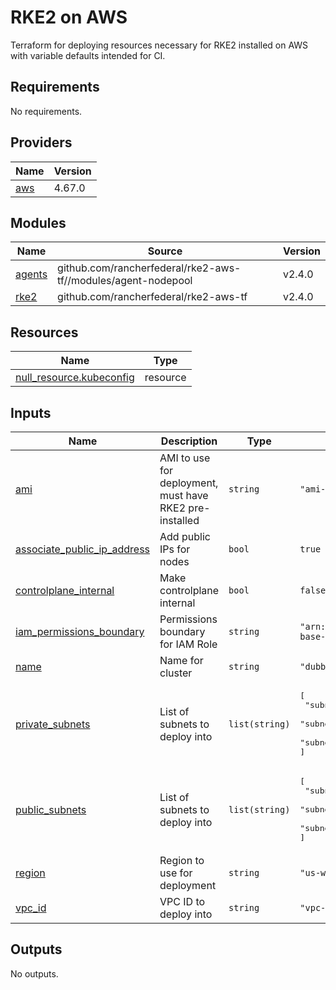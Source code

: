 # RKE2 on AWS

Terraform for deploying resources necessary for RKE2 installed on AWS with variable defaults intended for CI.

<!-- BEGIN_TF_DOCS -->
## Requirements

No requirements.

## Providers

| Name | Version |
|------|---------|
| <a name="provider_aws"></a> [aws](#provider\_aws) | 4.67.0 |

## Modules

| Name | Source | Version |
|------|--------|---------|
| <a name="module_agents"></a> [agents](#module\_agents) | github.com/rancherfederal/rke2-aws-tf//modules/agent-nodepool | v2.4.0 |
| <a name="module_rke2"></a> [rke2](#module\_rke2) | github.com/rancherfederal/rke2-aws-tf | v2.4.0 |

## Resources

| Name | Type |
|------|------|
| [null_resource.kubeconfig](https://registry.terraform.io/providers/hashicorp/null/latest/docs/resources/resource) | resource |

## Inputs

| Name | Description | Type | Default | Required |
|------|-------------|------|---------|:--------:|
| <a name="input_ami"></a> [ami](#input\_ami) | AMI to use for deployment, must have RKE2 pre-installed | `string` | `"ami-04953108dd85f6e49"` | no |
| <a name="input_associate_public_ip_address"></a> [associate\_public\_ip\_address](#input\_associate\_public\_ip\_address) | Add public IPs for nodes | `bool` | `true` | no |
| <a name="input_controlplane_internal"></a> [controlplane\_internal](#input\_controlplane\_internal) | Make controlplane internal | `bool` | `false` | no |
| <a name="input_iam_permissions_boundary"></a> [iam\_permissions\_boundary](#input\_iam\_permissions\_boundary) | Permissions boundary for IAM Role | `string` | `"arn:aws:iam::248783118822:policy/unicorn-base-policy"` | no |
| <a name="input_name"></a> [name](#input\_name) | Name for cluster | `string` | `"dubbd-rke2-ci"` | no |
| <a name="input_private_subnets"></a> [private\_subnets](#input\_private\_subnets) | List of subnets to deploy into | `list(string)` | <pre>[<br>  "subnet-03bfe6a57d4778e9c",<br>  "subnet-0012c1d0524924400",<br>  "subnet-0b3c32b61de124f01"<br>]</pre> | no |
| <a name="input_public_subnets"></a> [public\_subnets](#input\_public\_subnets) | List of subnets to deploy into | `list(string)` | <pre>[<br>  "subnet-0d0da65a31bcaa9dc",<br>  "subnet-0f9c052423f4ca602",<br>  "subnet-0bf47e35d4b60f338"<br>]</pre> | no |
| <a name="input_region"></a> [region](#input\_region) | Region to use for deployment | `string` | `"us-west-2"` | no |
| <a name="input_vpc_id"></a> [vpc\_id](#input\_vpc\_id) | VPC ID to deploy into | `string` | `"vpc-0a069641d8ea3aba6"` | no |

## Outputs

No outputs.
<!-- END_TF_DOCS -->
